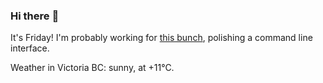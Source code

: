 ### Hi there :wave:

It's Friday! I'm probably working for [this bunch](https://github.com/kohofinancial), polishing a command line interface.

Weather in Victoria BC: sunny, at +11°C.
